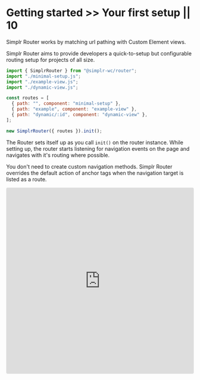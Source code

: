 # Getting started >> Your first setup || 10

Simplr Router works by matching url pathing with Custom Element views.

Simplr Router aims to provide developers a quick-to-setup but configurable routing setup for projects of all size.

```javascript
import { SimplrRouter } from "@simplr-wc/router";
import "./minimal-setup.js";
import "./example-view.js";
import "./dynamic-view.js";

const routes = [
  { path: "", component: "minimal-setup" },
  { path: "example", component: "example-view" },
  { path: "dynamic/:id", component: "dynamic-view" },
];

new SimplrRouter({ routes }).init();
```

The Router sets itself up as you call `init()` on the router instance. While setting up,
the router starts listening for navigation events on the page and navigates with it's routing where possible.

You don't need to create custom navigation methods. Simplr Router overrides the default action of anchor tags when
the navigation target is listed as a route.


<iframe src="https://codesandbox.io/embed/simplr-router-demo-c0xno?autoresize=1&fontsize=12&theme=light&module=%2Fsrc%2Frouting.js&editorsize=60"
     style="width:100%; height:500px; border:0; border-radius: 4px; overflow:hidden;"
     title="Simplr Router Demo"
     allow="accelerometer; ambient-light-sensor; camera; encrypted-media; geolocation; gyroscope; hid; microphone; midi; payment; usb; vr; xr-spatial-tracking"
     sandbox="allow-forms allow-modals allow-popups allow-presentation allow-same-origin allow-scripts"
   ></iframe>
